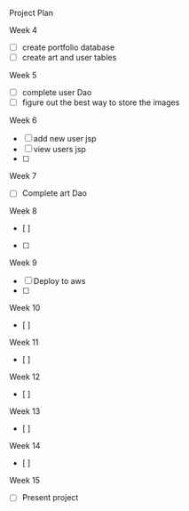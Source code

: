 Project Plan

Week 4
- [ ] create portfolio database
- [ ] create art and user tables

Week 5
- [ ] complete user Dao
- [ ] figure out the best way to store the images

Week 6
- [ ] add new user jsp
- [ ] view users jsp
- [ ] 

Week 7
- [ ] Complete art Dao

Week 8
- [ ] 
- [ ] 

Week 9
- [ ] Deploy to aws
- [ ] 

Week 10
- [ ] 

Week 11
- [ ]

Week 12
- [ ]

Week 13
- [ ]

Week 14
- [ ]

Week 15
- [ ] Present project
